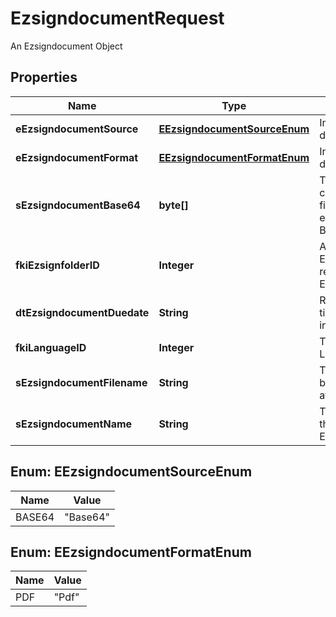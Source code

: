 

# EzsigndocumentRequest

An Ezsigndocument Object
## Properties

Name | Type | Description | Notes
------------ | ------------- | ------------- | -------------
**eEzsigndocumentSource** | [**EEzsigndocumentSourceEnum**](#EEzsigndocumentSourceEnum) | Indicates where to look for the document binary content. | 
**eEzsigndocumentFormat** | [**EEzsigndocumentFormatEnum**](#EEzsigndocumentFormatEnum) | Indicates the format of the document. | 
**sEzsigndocumentBase64** | **byte[]** | The Base64 encoded binary content of the document.  This field is Required when eEzsigndocumentSource &#x3D; Base64. |  [optional]
**fkiEzsignfolderID** | **Integer** | A reference to a valid Ezsignfolder.  That value is returned after a successful Ezsignfolder Creation. | 
**dtEzsigndocumentDuedate** | **String** | Represent a Date Time. The timezone is the one configured in the User&#39;s profile. | 
**fkiLanguageID** | **Integer** | The unique ID of the Language.  Valid values:  |Value|Description| |-|-| |1|French| |2|English| | 
**sEzsigndocumentFilename** | **String** | The actual file name that will be used when downloading or attaching to an email. | 
**sEzsigndocumentName** | **String** | The name of the document that will be presented to Ezsignfoldersignerassociations | 



## Enum: EEzsigndocumentSourceEnum

Name | Value
---- | -----
BASE64 | &quot;Base64&quot;



## Enum: EEzsigndocumentFormatEnum

Name | Value
---- | -----
PDF | &quot;Pdf&quot;



